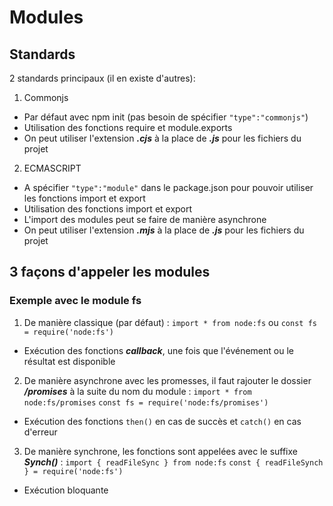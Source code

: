 # Modules


## Standards

2 standards principaux (il en existe d'autres):
1. Commonjs
- Par défaut avec npm init (pas besoin de spécifier `"type":"commonjs"`)
- Utilisation des fonctions require et module.exports
- On peut utiliser l'extension ***.cjs*** à la place de ***.js*** pour les fichiers du projet
2. ECMASCRIPT
- A spécifier `"type":"module"` dans le package.json pour pouvoir utiliser les fonctions import et export
- Utilisation des fonctions import et export
- L'import des modules peut se faire de manière asynchrone
- On peut utiliser l'extension ***.mjs*** à la place de ***.js*** pour les fichiers du projet

## 3 façons d'appeler les modules

### Exemple avec le module fs

1. De manière classique (par défaut) : `import * from node:fs` ou `const fs = require('node:fs')`
- Exécution des fonctions ***callback***, une fois que l'événement ou le résultat est disponible
2. De manière asynchrone avec les promesses, il faut rajouter le dossier ***/promises*** à la suite du nom du module : `import * from node:fs/promises` `const fs = require('node:fs/promises')`
- Exécution des fonctions `then()` en cas de succès et `catch()` en cas d'erreur
3. De manière synchrone, les fonctions sont appelées avec le suffixe ***Synch()*** : `import { readFileSync } from node:fs` `const { readFileSynch } = require('node:fs')`
- Exécution bloquante
